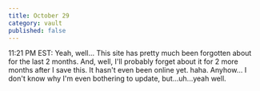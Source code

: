 ```yaml
---
title: October 29
category: vault
published: false
---
```


11:21 PM EST: Yeah, well... This site has pretty much been forgotten about for
the last 2 months. And, well, I'll probably forget about it for 2 more months
after I save this. It hasn't even been online yet. haha. Anyhow... I don't
know why I'm even bothering to update, but...uh...yeah well.
